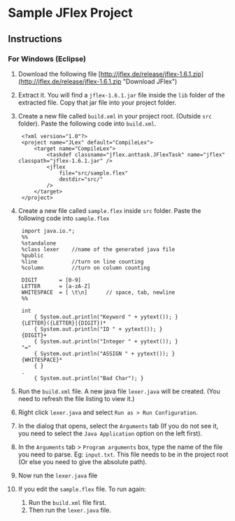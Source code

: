 # Sample JFlex Project
## Instructions
### For Windows (Eclipse)
1. Download the following file [http://jflex.de/release/jflex-1.6.1.zip](http://jflex.de/release/jflex-1.6.1.zip "Download JFlex")

2. Extract it. You will find a `jflex-1.6.1.jar` file inside the `lib` folder of the extracted file. Copy that jar file into your project folder.

3. Create a new file called `build.xml` in your project root. (Outside `src` folder). Paste the following code into `build.xml`.
    <!--lang: xml-->
        <?xml version="1.0"?>
        <project name="JLex" default="CompileLex">
            <target name="CompileLex">
                <taskdef classname="jflex.anttask.JFlexTask" name="jflex" classpath="jflex-1.6.1.jar" />
                <jflex
                    file="src/sample.flex"
                    destdir="src/"
                />
            </target>
        </project>
	
4. Create a new file called `sample.flex` inside `src` folder. Paste the following code into `sample.flex`
    <!--lang: flex-->
        import java.io.*;
        %%
        %standalone
        %class lexer    //name of the generated java file
        %public
        %line           //turn on line counting
        %column         //turn on column counting
        
        DIGIT		= [0-9]
        LETTER		= [a-zA-Z]
        WHITESPACE	= [ \t\n]      // space, tab, newline
        %%
        
        int
            { System.out.println("Keyword " + yytext()); }
        {LETTER}({LETTER}|{DIGIT})*
            { System.out.println("ID " + yytext()); }
        {DIGIT}+
            { System.out.println("Integer " + yytext()); }
        "="
            { System.out.println("ASSIGN " + yytext()); }
        {WHITESPACE}*
            { }
        .
            { System.out.println("Bad Char"); }

5.	Run the `build.xml` file. A new java file `lexer.java` will be created. (You need to refresh the file listing to view it.)
6.	Right click `lexer.java` and select `Run as > Run Configuration`.
7.	In the dialog that opens, select the `Arguments` tab (If you do not see it, you need to select the `Java Application` option on the left first).
8.	In the `Arguments` tab >  `Program arguments` box, type the name of the file you need to parse. Eg: `input.txt`. This file needs to be in the project root (Or else you need to give the absolute path).
9.	Now run the `lexer.java` file
10.	If you edit the `sample.flex` file. To run again:
    1.	Run the `build.xml` file first.
    2.	Then run the `lexer.java` file.
